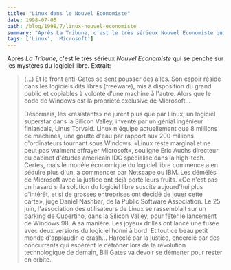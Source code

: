 ```yaml
---
title: "Linux dans le Nouvel Economiste"
date: 1998-07-05
path: /blog/1998/7/linux-nouvel-economiste
summary: "Après La Tribune, c'est le très sérieux Nouvel Economiste qui se penche sur les mystères du logiciel libre."
tags: ['Linux', 'Microsoft']
---
```


<P>
Après <EM>La Tribune</EM>, c'est le très sérieux <EM>Nouvel Economiste</EM>
qui se penche sur les mystères du logiciel libre. Extrait:
</P>

<BLOCKQUOTE>
<P>
(...) Et le front anti-Gates se sent pousser des  ailes. Son espoir réside
dans les logiciels dits libres (freeware), mis à disposition du grand
public et copiables à volonté d'une machine à l'autre. Alors que le code
de Windows est la propriété exclusive de Microsoft...
</P>

<P>
Désormais, les «résistants» ne jurent plus que par Linux, un logiciel
superstar dans la Silicon Valley, inventé par un génial ingénieur
finlandais, Linus Torvald. Linux n'équipe actuellement que 8 millions de
machines, une goutte d'eau par rapport aux 200 millions d'ordinateurs
tournant sous Windows. «Linux reste marginal et ne peut pas vraiment
effrayer Microsoft», souligne Eric Auchs directeur du cabinet d'études
américain IDC spécialisé dans la high-tech. Certes, mais le modéle
économique du logiciel libre commence a en séduire plus d'un, à
commencer par Netscape ou IBM. Les démélés de Microsoft avec la justice
ont déjà porté leurs fruits. «Ce n'est pas un hasard si la solution du
logiciel libre suscite aujourd'hui plus d'intérêt, et si de grosses
entreprises ont décidé de jouer cette carte», juge Daniel Nashbar, de la
Public Software Association. Le 25 juin, l'association des utilisateurs
de Linux se rassemblait sur un parking de Cupertino, dans la Silicon
Valley, pour fêter le lancement de Windows 98. A sa manière. Les joyeux
drilles ont lancé une fusée avec deux versions du logiciel honni à bord.
Et tout ce beau petit monde d'applaudir le crash... HarceIé par la
justice, encerclé par des concurrents qui espèrent le détrôner lors de
la révolution technologique de demain, Bill Gates va devoir se démener
pour rester en orbite.
</P>

</BLOCKQUOTE>


